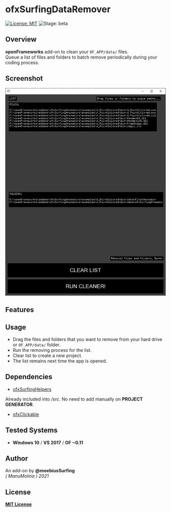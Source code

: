 # ofxSurfingDataRemover
[![License: MIT](https://img.shields.io/badge/License-MIT-yellow.svg)](https://opensource.org/licenses/MIT)
![Stage: beta](https://img.shields.io/badge/-alpha-red)

## Overview
**openFrameworks** add-on to clean your ```OF_APP/data/``` files.  
Queue a list of files and folders to batch remove periodically during your coding process.

## Screenshot
![image](docs/readme_images/Capture1.PNG?raw=true "image")

## Features

## Usage
- Drag the files and folders that you want to remove from your hard drive or ```OF_APP/data/``` folder.
- Run the removing process for the list.
- Clear list to create a new project.
- The list remains next time the app is opened.

## Dependencies
* [ofxSurfingHelpers](https://github.com/moebiussurfing/ofxSurfingHelpers)  

Already included into _/src_. No need to add manually on **PROJECT GENERATOR**.  
* [ofxClickable](https://github.com/genekogan/ofxClickable)  

## Tested Systems
* **Windows 10** / **VS 2017** / **OF ~0.11**

## Author
An add-on by **@moebiusSurfing**  
*( ManuMolina ) 2021*  

## License
[**MIT License**](https://github.com/LICENSE)